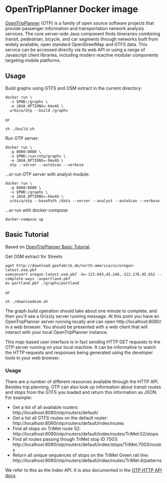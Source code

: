 # OpenTripPlanner Docker image

[OpenTripPlanner](http://www.opentripplanner.org/) (OTP) is a family of open source software projects that provide passenger information and transportation network analysis services. The core server-side Java component finds itineraries combining transit, pedestrian, bicycle, and car segments through networks built from widely available, open standard OpenStreetMap and GTFS data. This service can be accessed directly via its web API or using a range of Javascript client libraries, including modern reactive modular components targeting mobile platforms.

## Usage

Build graphs using GTFS and OSM extract in the current directory:

```shell
docker run \
  -v $PWD:/graphs \
  -e JAVA_OPTIONS=-Xmx4G \
  urbica/otp --build /graphs
```
or
```shell
sh ./build.sh
```

Run OTP server:

```shell
docker run \
  -p 8080:8080 \
  -v $PWD:/var/otp/graphs \
  -e JAVA_OPTIONS=-Xmx4G \
  otp --server --autoScan --verbose
```

...or run OTP server with analyst module:

```shell
docker run \
  -p 8080:8080 \
  -v $PWD:/graphs \
  -e JAVA_OPTIONS=-Xmx4G \
  urbica/otp --basePath /data --server --analyst --autoScan --verbose
```
...or run with docker-compose

```shell
docker-compose up

```


## Basic Tutorial

Based on [OpenTripPlanner Basic Tutorial](https://opentripplanner.readthedocs.io/en/latest/Basic-Tutorial/).

Get OSM extract for Streets

```shell
wget http://download.geofabrik.de/north-america/us/oregon-latest.osm.pbf
osmconvert oregon-latest.osm.pbf -b=-123.043,45.246,-122.276,45.652 --complete-ways -o=portland.pbf
mv portland.pbf ./graphs/portland
```
or

```shell
sh ./downloadosm.sh
```
The graph build operation should take about one minute to complete, and then you'll see a Grizzly server running message. At this point you have an OpenTripPlanner server running locally and can open http://localhost:8080/ in a web browser. You should be presented with a web client that will interact with your local OpenTripPlanner instance.

This map-based user interface is in fact sending HTTP GET requests to the OTP server running on your local machine. It can be informative to watch the HTTP requests and responses being generated using the developer tools in your web browser.

### Usage

There are a number of different resources available through the HTTP API. Besides trip planning, OTP can also look up information about transit routes and stops from the GTFS you loaded and return this information as JSON. For example:

- Get a list of all available routers: http://localhost:8080/otp/routers/default/
- Get a list all GTFS routes on the default router: http://localhost:8080/otp/routers/default/index/routes
- Find all stops on TriMet route 52: http://localhost:8080/otp/routers/default/index/routes/TriMet:52/stops
- Find all routes passing though TriMet stop ID 7003: http://localhost:8080/otp/routers/default/index/stops/TriMet:7003/routes
- Return all unique sequences of stops on the TriMet Green rail line: http://localhost:8080/otp/routers/default/index/routes/TriMet:4/patterns

We refer to this as the Index API. It is also documented in the [OTP HTTP API docs](http://dev.opentripplanner.org/apidoc/1.0.0/resource_IndexAPI.html).
